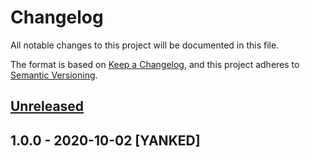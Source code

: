 # Changelog
All notable changes to this project will be documented in this file.

The format is based on [Keep a Changelog](https://keepachangelog.com/en/1.0.0/),
and this project adheres to [Semantic Versioning](https://semver.org/spec/v2.0.0.html).

## [Unreleased]

## 1.0.0 - 2020-10-02 [YANKED]
[Unreleased]: https://github.com/tinchoz49/proc-nexttick/compare/v1.0.0...HEAD
